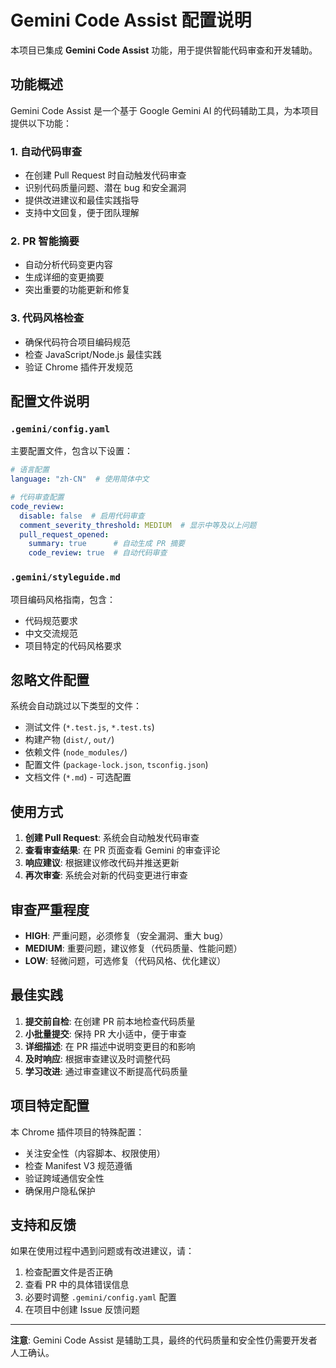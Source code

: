 # Gemini Code Assist 配置说明

本项目已集成 **Gemini Code Assist** 功能，用于提供智能代码审查和开发辅助。

## 功能概述

Gemini Code Assist 是一个基于 Google Gemini AI 的代码辅助工具，为本项目提供以下功能：

### 1. 自动代码审查
- 在创建 Pull Request 时自动触发代码审查
- 识别代码质量问题、潜在 bug 和安全漏洞
- 提供改进建议和最佳实践指导
- 支持中文回复，便于团队理解

### 2. PR 智能摘要
- 自动分析代码变更内容
- 生成详细的变更摘要
- 突出重要的功能更新和修复

### 3. 代码风格检查
- 确保代码符合项目编码规范
- 检查 JavaScript/Node.js 最佳实践
- 验证 Chrome 插件开发规范

## 配置文件说明

### `.gemini/config.yaml`
主要配置文件，包含以下设置：

```yaml
# 语言配置
language: "zh-CN"  # 使用简体中文

# 代码审查配置
code_review:
  disable: false  # 启用代码审查
  comment_severity_threshold: MEDIUM  # 显示中等及以上问题
  pull_request_opened:
    summary: true      # 自动生成 PR 摘要
    code_review: true  # 自动代码审查
```

### `.gemini/styleguide.md`
项目编码风格指南，包含：
- 代码规范要求
- 中文交流规范
- 项目特定的代码风格要求

## 忽略文件配置

系统会自动跳过以下类型的文件：
- 测试文件 (`*.test.js`, `*.test.ts`)
- 构建产物 (`dist/`, `out/`)
- 依赖文件 (`node_modules/`)
- 配置文件 (`package-lock.json`, `tsconfig.json`)
- 文档文件 (`*.md`) - 可选配置

## 使用方式

1. **创建 Pull Request**: 系统会自动触发代码审查
2. **查看审查结果**: 在 PR 页面查看 Gemini 的审查评论
3. **响应建议**: 根据建议修改代码并推送更新
4. **再次审查**: 系统会对新的代码变更进行审查

## 审查严重程度

- **HIGH**: 严重问题，必须修复（安全漏洞、重大 bug）
- **MEDIUM**: 重要问题，建议修复（代码质量、性能问题）
- **LOW**: 轻微问题，可选修复（代码风格、优化建议）

## 最佳实践

1. **提交前自检**: 在创建 PR 前本地检查代码质量
2. **小批量提交**: 保持 PR 大小适中，便于审查
3. **详细描述**: 在 PR 描述中说明变更目的和影响
4. **及时响应**: 根据审查建议及时调整代码
5. **学习改进**: 通过审查建议不断提高代码质量

## 项目特定配置

本 Chrome 插件项目的特殊配置：
- 关注安全性（内容脚本、权限使用）
- 检查 Manifest V3 规范遵循
- 验证跨域通信安全性
- 确保用户隐私保护

## 支持和反馈

如果在使用过程中遇到问题或有改进建议，请：
1. 检查配置文件是否正确
2. 查看 PR 中的具体错误信息
3. 必要时调整 `.gemini/config.yaml` 配置
4. 在项目中创建 Issue 反馈问题

---

**注意**: Gemini Code Assist 是辅助工具，最终的代码质量和安全性仍需要开发者人工确认。
